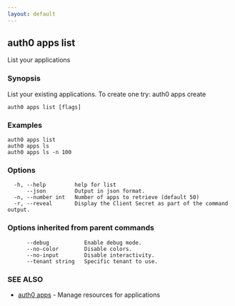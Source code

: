 ```yaml
---
layout: default
---
```

## auth0 apps list

List your applications

### Synopsis

List your existing applications. To create one try:
auth0 apps create

```
auth0 apps list [flags]
```

### Examples

```
auth0 apps list
auth0 apps ls
auth0 apps ls -n 100
```

### Options

```
  -h, --help         help for list
      --json         Output in json format.
  -n, --number int   Number of apps to retrieve (default 50)
  -r, --reveal       Display the Client Secret as part of the command output.
```

### Options inherited from parent commands

```
      --debug           Enable debug mode.
      --no-color        Disable colors.
      --no-input        Disable interactivity.
      --tenant string   Specific tenant to use.
```

### SEE ALSO

* [auth0 apps](auth0_apps.md)	 - Manage resources for applications

